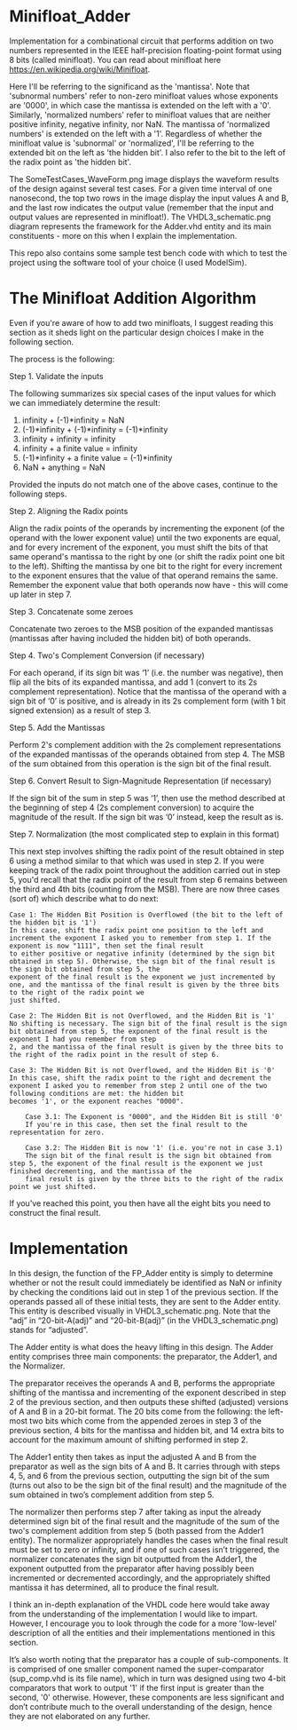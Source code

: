 # Minifloat_Adder
Implementation for a combinational circuit that performs addition on two numbers represented in the IEEE half-precision floating-point format using 8 bits (called minifloat). 
You can read about minifloat here https://en.wikipedia.org/wiki/Minifloat. 

Here I'll be referring to the significand as the 'mantissa'. Note that 'subnormal numbers' refer to non-zero minifloat values whose exponents are '0000', in which case the 
mantissa is extended on the left with a '0'. Similarly, 'normalized numbers' refer to minifloat values that are neither positive infinity, negative infinity, nor NaN. The mantissa 
of 'normalized numbers' is extended on the left with a '1'. Regardless of whether the minifloat value is 'subnormal' or 'normalized', I'll be referring to the extended bit on the
left as 'the hidden bit'. I also refer to the bit to the left of the radix point as 'the hidden bit'. 

The SomeTestCases_WaveForm.png image displays the waveform results of the design against several test cases. For a given time interval of one nanosecond, the top two rows in 
the image display the input values A and B, and the last row indicates the output value (remember that the input and output values are represented in minifloat!).
The VHDL3_schematic.png diagram represents the framework for the Adder.vhd entity and its main constituents - more on this when I explain the implementation.

This repo also contains some sample test bench code with which to test the project using the software tool of your choice (I used ModelSim).

# The Minifloat Addition Algorithm
Even if you're aware of how to add two minifloats, I suggest reading this section as it sheds light on the particular design choices I make in the following section.

The process is the following:

Step 1. Validate the inputs

The following summarizes six special cases of the input values for which we can immediately determine the result:

1. infinity + (-1)*infinity = NaN
2. (-1)*infinity + (-1)*infinity = (-1)*infinity
3. infinity + infinity = infinity
4. infinity + a finite value = infinity
5. (-1)*infinity + a finite value = (-1)*infinity
6. NaN + anything = NaN

Provided the inputs do not match one of the above cases, continue to the following steps.

Step 2. Aligning the Radix points

Align the radix points of the operands by incrementing the exponent (of the operand with the lower exponent value) until the two exponents are equal, and for every increment
of the exponent, you must shift the bits of that same operand's mantissa to the right by one (or shift the radix point one bit to the left). Shifting the mantissa by one bit
to the right for every increment to the exponent ensures that the value of that operand remains the same. Remember the exponent value that both operands now have - this will 
come up later in step 7.

Step 3. Concatenate some zeroes

Concatenate two zeroes to the MSB position of the expanded mantissas (mantissas after having included the hidden bit) of both operands.

Step 4. Two's Complement Conversion (if necessary)

For each operand, if its sign bit was ‘1’ (i.e. the number was negative), then flip all the bits of its expanded mantissa, and add 1 (convert to its 2s complement representation). 
Notice that the mantissa of the operand with a sign bit of ‘0’ is positive, and is already in its 2s complement form (with 1 bit signed extension) as a result of step 3.

Step 5. Add the Mantissas

Perform 2's complement addition with the 2s complement representations of the expanded mantissas of the operands obtained from step 4. The MSB of the sum obtained from this 
operation is the sign bit of the final result.

Step 6. Convert Result to Sign-Magnitude Representation (if necessary)

If the sign bit of the sum in step 5 was ‘1’, then use the method described at the beginning of step 4 (2s complement conversion) to acquire the magnitude of the result. 
If the sign bit was ‘0’ instead, keep the result as is.

Step 7. Normalization (the most complicated step to explain in this format)

This next step involves shifting the radix point of the result obtained in step 6 using a method similar to that which was used in step 2. If you were keeping track of the radix 
point throughout the addition carried out in step 5, you'd recall that the radix point of the result from step 6 remains between the third and 4th bits (counting from the MSB).
There are now three cases (sort of) which describe what to do next:
    
    Case 1: The Hidden Bit Position is Overflowed (the bit to the left of the hidden bit is '1')
    In this case, shift the radix point one position to the left and increment the exponent I asked you to remember from step 1. If the exponent is now "1111", then set the final result
    to either positive or negative infinity (determined by the sign bit obtained in step 5). Otherwise, the sign bit of the final result is the sign bit obtained from step 5, the
    exponent of the final result is the exponent we just incremented by one, and the mantissa of the final result is given by the three bits to the right of the radix point we 
    just shifted.

    Case 2: The Hidden Bit is not Overflowed, and the Hidden Bit is '1'
    No shifting is necessary. The sign bit of the final result is the sign bit obtained from step 5, the exponent of the final result is the exponent I had you remember from step
    2, and the mantissa of the final result is given by the three bits to the right of the radix point in the result of step 6.

    Case 3: The Hidden Bit is not Overflowed, and the Hidden Bit is '0'
    In this case, shift the radix point to the right and decrement the exponent I asked you to remember from step 2 until one of the two following conditions are met: the hidden bit 
    becomes '1', or the exponent reaches "0000".

        Case 3.1: The Exponent is "0000", and the Hidden Bit is still '0'
        If you're in this case, then set the final result to the representation for zero.

        Case 3.2: The Hidden Bit is now '1' (i.e. you're not in case 3.1)
        The sign bit of the final result is the sign bit obtained from step 5, the exponent of the final result is the exponent we just finished decrementing, and the mantissa of the 
        final result is given by the three bits to the right of the radix point we just shifted.

If you've reached this point, you then have all the eight bits you need to construct the final result.

# Implementation
In this design, the function of the FP_Adder entity is simply to determine whether or not the result could immediately be identified as NaN or infinity by checking the conditions laid
out in step 1 of the previous section. If the operands passed all of these initial tests, they are sent to the Adder entity. This entity is described visually in VHDL3_schematic.png.
Note that the “adj” in “20-bit-A(adj)” and “20-bit-B(adj)” (in the VHDL3_schematic.png) stands for “adjusted”.

The Adder entity is what does the heavy lifting in this design. The Adder entity comprises three main components: the preparator, the Adder1, and the Normalizer. 

The preparator receives the operands A and B, performs the appropriate shifting of the mantissa and incrementing of the exponent described in step 2 of the previous section, and then
outputs these shifted (adjusted) versions of A and B in a 20-bit format. The 20 bits come from the following: the left-most two bits which come from the appended zeroes in step 3 of 
the previous section, 4 bits for the mantissa and hidden bit, and 14 extra bits to account for the maximum amount of shifting performed in step 2.

The Adder1 entity then takes as input the adjusted A and B from the preparator as well as the sign bits of A and B. It carries through with steps 4, 5, and 6 from the previous section,
outputting the sign bit of the sum (turns out also to be the sign bit of the final result) and the magnitude of the sum obtained in two’s complement addition from step 5. 

The normalizer then performs step 7 after taking as input the already determined sign bit of the final result and the magnitude of the sum of the two's complement addition from step 5 (both passed from the Adder1 entity). The normalizer appropriately handles the cases when the final result must be set to zero or infinity, and if one of such cases isn’t triggered, the 
normalizer concatenates the sign bit outputted from the Adder1, the exponent outputted from the preparator after having possibly been incremented or decremented accordingly, and the 
appropriately shifted mantissa it has determined, all to produce the final result.

I think an in-depth explanation of the VHDL code here would take away from the understanding of the implementation I would like to impart. However, I encourage you to look through
the code for a more 'low-level' description of all the entities and their implementations mentioned in this section. 

It’s also worth noting that the preparator has a couple of sub-components. It is comprised of one smaller component named the super-comparator (sup_comp.vhd is its file name), which in
turn was designed using two 4-bit comparators that work to output '1' if the first input is greater than the second, '0' otherwise. However, these components are less significant and 
don’t contribute much to the overall understanding of the design, hence they are not elaborated on any further.
